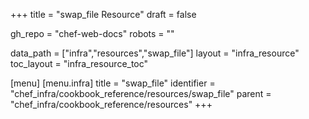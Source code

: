 +++
title = "swap_file Resource"
draft = false

gh_repo = "chef-web-docs"
robots = ""

data_path = ["infra","resources","swap_file"]
layout = "infra_resource"
toc_layout = "infra_resource_toc"


[menu]
  [menu.infra]
    title = "swap_file"
    identifier = "chef_infra/cookbook_reference/resources/swap_file"
    parent = "chef_infra/cookbook_reference/resources"
+++

<!-- The contents of this page are automatically generated from the swap_file.yaml file in the data directory. -->
<!-- To suggest a change, edit the https://github.com/chef/chef/blob/master/lib/chef/resource/swap_file.rb file
      and submit a pull request to the https://github.com/chef/chef repository. -->
